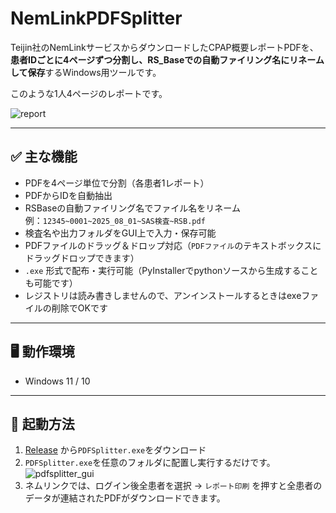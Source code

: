 # NemLinkPDFSplitter

Teijin社のNemLinkサービスからダウンロードしたCPAP概要レポートPDFを、**患者IDごとに4ページずつ分割し、RS_Baseでの自動ファイリング名にリネームして保存**するWindows用ツールです。

このような1人4ページのレポートです。

![report](https://github.com/user-attachments/assets/f0671e58-9e37-4265-a589-c8ea3af51b8f)

---

## ✅ 主な機能

- PDFを4ページ単位で分割（各患者1レポート）
- PDFからIDを自動抽出
- RSBaseの自動ファイリング名でファイル名をリネーム  
  例：`12345~0001~2025_08_01~SAS検査~RSB.pdf`
- 検査名や出力フォルダをGUI上で入力・保存可能
- PDFファイルのドラッグ＆ドロップ対応（`PDFファイル`のテキストボックスにドラッグドロップできます）
- `.exe` 形式で配布・実行可能（PyInstallerでpythonソースから生成することも可能です）
- レジストリは読み書きしませんので、アンインストールするときはexeファイルの削除でOKです

---

## 🖥️ 動作環境

- Windows 11 / 10

---

## 🚀 起動方法
1. [Release](https://github.com/YUKI-ENT/NemlinkPDFSplitter/releases) から`PDFSplitter.exe`をダウンロード
2. `PDFSplitter.exe`を任意のフォルダに配置し実行するだけです。
![pdfsplitter_gui](https://github.com/user-attachments/assets/d0aed9dc-a732-42cd-be4e-885ad68ffe86)
3. ネムリンクでは、ログイン後全患者を選択 → `レポート印刷` を押すと全患者のデータが連結されたPDFがダウンロードできます。 

